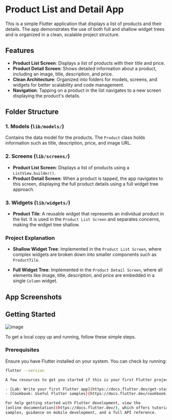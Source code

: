 # Product List and Detail App

This is a simple Flutter application that displays a list of products and their details. The app demonstrates the use of both full and shallow widget trees and is organized in a clean, scalable project structure. 

## Features

- **Product List Screen**: Displays a list of products with their title and price.
- **Product Detail Screen**: Shows detailed information about a product, including an image, title, description, and price.
- **Clean Architecture**: Organized into folders for models, screens, and widgets for better scalability and code management.
- **Navigation**: Tapping on a product in the list navigates to a new screen displaying the product's details.

## Folder Structure


### 1. **Models** (`lib/models/`)
Contains the data model for the products. The `Product` class holds information such as title, description, price, and image URL.

### 2. **Screens** (`lib/screens/`)
- **Product List Screen**: Displays a list of products using a `ListView.builder()`.
- **Product Detail Screen**: When a product is tapped, the app navigates to this screen, displaying the full product details using a full widget tree approach.

### 3. **Widgets** (`lib/widgets/`)
- **Product Tile**: A reusable widget that represents an individual product in the list. It is used in the `Product List Screen` and separates concerns, making the widget tree shallow.

### Project Explanation

- **Shallow Widget Tree**: Implemented in the `Product List Screen`, where complex widgets are broken down into smaller components such as `ProductTile`.

- **Full Widget Tree**: Implemented in the `Product Detail Screen`, where all elements like image, title, description, and price are embedded in a single `Column` widget.
## App Screenshots

## Getting Started
![image](https://github.com/user-attachments/assets/da5231cf-f736-437d-83c3-6550e6db4bfd)


To get a local copy up and running, follow these simple steps.

### Prerequisites

Ensure you have Flutter installed on your system. You can check by running:

```bash
flutter --version

A few resources to get you started if this is your first Flutter project:

- [Lab: Write your first Flutter app](https://docs.flutter.dev/get-started/codelab)
- [Cookbook: Useful Flutter samples](https://docs.flutter.dev/cookbook)

For help getting started with Flutter development, view the
[online documentation](https://docs.flutter.dev/), which offers tutorials,
samples, guidance on mobile development, and a full API reference.

